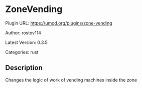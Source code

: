 # ZoneVending

Plugin URL: https://umod.org/plugins/zone-vending

Author: rostov114

Latest Version: 0.3.5

Categories: rust

## Description

Changes the logic of work of vending machines inside the zone
